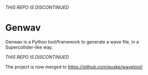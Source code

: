 *THIS REPO IS DISCONTINUED*

Genwav
======

Genwav is a Python tool/framework to generate a wave file, in a Supercollider-like way.

*THIS REPO IS DISCONTINUED*

The project is now merged to https://github.com/euske/wavetool/
